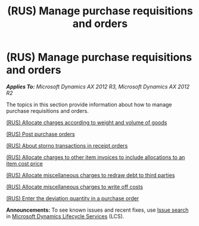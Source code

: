 ﻿---
title: (RUS) Manage purchase requisitions and orders
TOCTitle: (RUS) Manage purchase requisitions and orders
ms:assetid: 3ae6a289-60db-452b-98a4-46232c3a8dd0
ms:mtpsurl: https://technet.microsoft.com/en-us/library/JJ665296(v=AX.60)
ms:contentKeyID: 49387385
ms.date: 04/18/2014
mtps_version: v=AX.60
---

# (RUS) Manage purchase requisitions and orders 


_**Applies To:** Microsoft Dynamics AX 2012 R3, Microsoft Dynamics AX 2012 R2_

The topics in this section provide information about how to manage purchase requisitions and orders.

[(RUS) Allocate charges according to weight and volume of goods](rus-allocate-charges-according-to-weight-and-volume-of-goods.md)

[(RUS) Post purchase orders](rus-post-purchase-orders.md)

[(RUS) About storno transactions in receipt orders](rus-about-storno-transactions-in-receipt-orders.md)

[(RUS) Allocate charges to other item invoices to include allocations to an item cost price](rus-allocate-charges-to-other-item-invoices-to-include-allocations-to-an-item-cost-price.md)

[(RUS) Allocate miscellaneous charges to redraw debt to third parties](rus-allocate-miscellaneous-charges-to-redraw-debt-to-third-parties.md)

[(RUS) Allocate miscellaneous charges to write off costs](rus-allocate-miscellaneous-charges-to-write-off-costs.md)

[(RUS) Enter the deviation quantity in a purchase order](rus-enter-the-deviation-quantity-in-a-purchase-order.md)

  
**Announcements:** To see known issues and recent fixes, use [Issue search](http://go.microsoft.com/fwlink/?linkid=389258) in [Microsoft Dynamics Lifecycle Services](http://go.microsoft.com/fwlink/?linkid=306505) (LCS).

